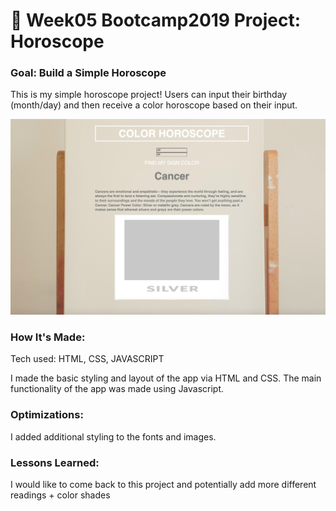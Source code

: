 # 🎰 Week05 Bootcamp2019 Project: Horoscope

### Goal: Build a Simple Horoscope

This is my simple horoscope project! Users can input their birthday (month/day) and then receive a color horoscope based on their input.

<img src="horoscope.png"></img>


### How It's Made:

Tech used: HTML, CSS, JAVASCRIPT

I made the basic styling and layout of the app via HTML and CSS. The main functionality of the app was made using Javascript.


### Optimizations:

I added additional styling to the fonts and images.


### Lessons Learned:

I would like to come back to this project and potentially add more different readings + color shades 